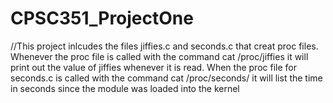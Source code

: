 # CPSC351_ProjectOne

//This project inlcudes the files jiffies.c and seconds.c that creat proc files. Whenever the proc file is called with the command cat /proc/jiffies it will print out the value of jiffies whenever it is read. When the proc file for seconds.c is called with the command cat /proc/seconds/ it will list the time in seconds since the module was loaded into the kernel
